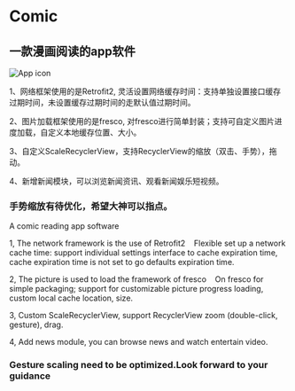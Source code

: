 # Comic

## 一款漫画阅读的app软件

![App icon](https://raw.githubusercontent.com/songmingwen/News-Comic-Reader/master/app/src/main/res/mipmap-xxhdpi/logo.png)

1、网络框架使用的是Retrofit2,
  灵活设置网络缓存时间：支持单独设置接口缓存过期时间，未设置缓存过期时间的走默认值过期时间。
  
2、图片加载框架使用的是fresco,
  对fresco进行简单封装；支持可自定义图片进度加载，自定义本地缓存位置、大小。

3、自定义ScaleRecyclerView，支持RecyclerView的缩放（双击、手势），拖动。

4、新增新闻模块，可以浏览新闻资讯、观看新闻娱乐短视频。

### 手势缩放有待优化，希望大神可以指点。
  
A comic reading app software

1, The network framework is the use of Retrofit2
   Flexible set up a network cache time: support individual settings interface to cache expiration time, cache expiration time is not set to go defaults expiration time.
   
2, The picture is used to load the framework of fresco
   On fresco for simple packaging; support for customizable picture progress loading, custom local cache location, size.
   
3, Custom ScaleRecyclerView, support RecyclerView zoom (double-click, gesture), drag.

4, Add news module, you can browse news and watch entertain video.
### Gesture scaling need to be optimized.Look forward to your guidance
  

